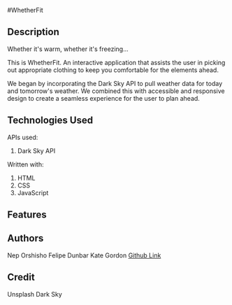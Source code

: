 #WhetherFit
## Description
Whether it's warm, whether it's freezing... 

This is WhetherFit. An interactive application that assists the user in picking out appropriate clothing to keep you comfortable for the elements ahead. 

We began by incorporating the Dark Sky API to pull weather data for today and tomorrow's weather. We combined this with accessible and responsive design to create a seamless experience for the user to plan ahead. 

## Technologies Used 

APIs used: 
1. Dark Sky API 

Written with: 

1. HTML 
2. CSS 
3. JavaScript 

## Features 

## Authors

Nep Orshisho 
Felipe Dunbar 
Kate Gordon [Github Link](https://github.com/kate-gordon)

## Credit 

Unsplash 
Dark Sky 




